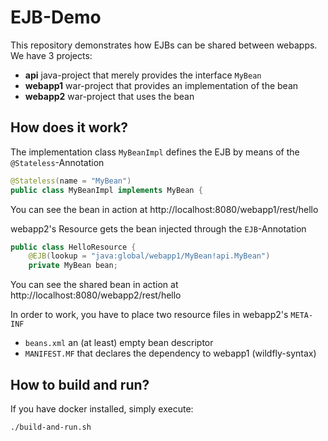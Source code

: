 # EJB-Demo

This repository demonstrates how EJBs can be shared between webapps. We have 3 projects:
- __api__ java-project that merely provides the interface `MyBean` 
- __webapp1__ war-project that provides an implementation of the bean
- __webapp2__ war-project that uses the bean

## How does it work?

The implementation class `MyBeanImpl` defines the EJB by means of the `@Stateless`-Annotation
```java
@Stateless(name = "MyBean")
public class MyBeanImpl implements MyBean {
```
You can see the bean in action at http://localhost:8080/webapp1/rest/hello

webapp2's Resource gets the bean injected through the `EJB`-Annotation
```java
public class HelloResource {
    @EJB(lookup = "java:global/webapp1/MyBean!api.MyBean")
    private MyBean bean;
```

You can see the shared bean in action at http://localhost:8080/webapp2/rest/hello

In order to work, you have to place two resource files in webapp2's `META-INF`
- `beans.xml` an (at least) empty bean descriptor
- `MANIFEST.MF` that declares the dependency to webapp1 (wildfly-syntax)

## How to build and run?
If you have docker installed, simply execute:
```bash
./build-and-run.sh
```

